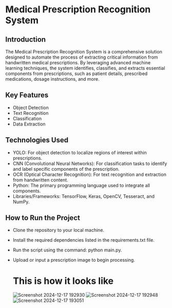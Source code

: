 # Medical Prescription Recognition System

## Introduction

The Medical Prescription Recognition System is a comprehensive solution designed to automate the process of extracting critical information from handwritten medical prescriptions. By leveraging advanced machine learning techniques, the system identifies, classifies, and extracts essential components from prescriptions, such as patient details, prescribed medications, dosage instructions, and more.

## Key Features
- Object Detection
- Text Recognition
- Classification
- Data Extraction

## Technologies Used
- YOLO: For object detection to localize regions of interest within prescriptions.
- CNN (Convolutional Neural Networks): For classification tasks to identify and label specific components of the prescription.
- OCR (Optical Character Recognition): For text recognition and extraction from handwritten content.
- Python: The primary programming language used to integrate all components.
- Libraries/Frameworks: TensorFlow, Keras, OpenCV, Tesseract, and NumPy.

## How to Run the Project
- Clone the repository to your local machine.

- Install the required dependencies listed in the requirements.txt file.

- Run the script using the command: python main.py.

- Upload or input a prescription image to begin processing.

  # This is how it looks like
  ![Screenshot 2024-12-17 192930](https://github.com/user-attachments/assets/97cba649-f100-4f8e-8bfa-2c463865d3a4)
  ![Screenshot 2024-12-17 192948](https://github.com/user-attachments/assets/9efa1890-886e-4b4b-8d4a-fd1b8e72410d)
  ![Screenshot 2024-12-17 193051](https://github.com/user-attachments/assets/aea5decb-c3fb-4c8a-9d36-424dd5e67959)


